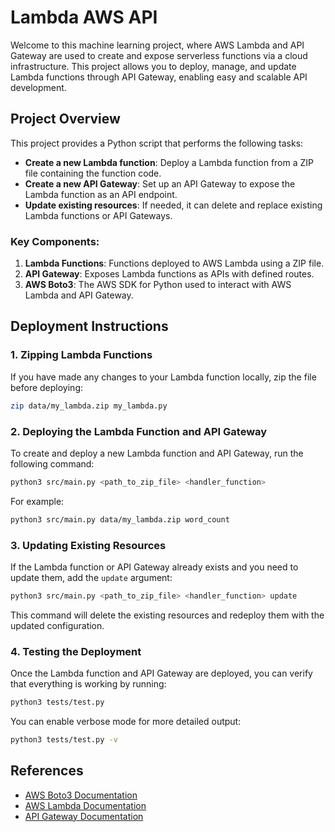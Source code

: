 # Lambda AWS API

Welcome to this machine learning project, where AWS Lambda and API Gateway are used to create and expose serverless functions via a cloud infrastructure. This project allows you to deploy, manage, and update Lambda functions through API Gateway, enabling easy and scalable API development.

## Project Overview

This project provides a Python script that performs the following tasks:
- **Create a new Lambda function**: Deploy a Lambda function from a ZIP file containing the function code.
- **Create a new API Gateway**: Set up an API Gateway to expose the Lambda function as an API endpoint.
- **Update existing resources**: If needed, it can delete and replace existing Lambda functions or API Gateways.

### Key Components:
1. **Lambda Functions**: Functions deployed to AWS Lambda using a ZIP file.
2. **API Gateway**: Exposes Lambda functions as APIs with defined routes.
3. **AWS Boto3**: The AWS SDK for Python used to interact with AWS Lambda and API Gateway.

## Deployment Instructions

### 1. Zipping Lambda Functions

If you have made any changes to your Lambda function locally, zip the file before deploying:

```bash
zip data/my_lambda.zip my_lambda.py
```

### 2. Deploying the Lambda Function and API Gateway

To create and deploy a new Lambda function and API Gateway, run the following command:

```bash
python3 src/main.py <path_to_zip_file> <handler_function>
```

For example:

```bash
python3 src/main.py data/my_lambda.zip word_count
```

### 3. Updating Existing Resources

If the Lambda function or API Gateway already exists and you need to update them, add the `update` argument:

```bash
python3 src/main.py <path_to_zip_file> <handler_function> update
```

This command will delete the existing resources and redeploy them with the updated configuration.

### 4. Testing the Deployment

Once the Lambda function and API Gateway are deployed, you can verify that everything is working by running:

```bash
python3 tests/test.py
```

You can enable verbose mode for more detailed output:

```bash
python3 tests/test.py -v
```

## References

- [AWS Boto3 Documentation](https://boto3.amazonaws.com/v1/documentation/api/latest/index.html)
- [AWS Lambda Documentation](https://docs.aws.amazon.com/lambda/)
- [API Gateway Documentation](https://docs.aws.amazon.com/apigateway/)
